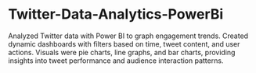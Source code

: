 # Twitter-Data-Analytics-PowerBi
Analyzed Twitter data with Power BI to graph engagement trends. Created dynamic dashboards with filters based on time, tweet content, and user actions. Visuals were pie charts, line graphs, and bar charts, providing insights into tweet performance and audience interaction patterns.
